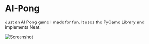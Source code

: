 # AI-Pong
Just an AI Pong game I made for fun. It uses the PyGame Library and implements Neat.

![Screenshot](https://i.ibb.co/nz2sqNW/pong.gif)

